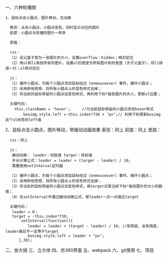 一、六种轮播图

    
    1、鼠标点击小圆点，图片移动，无动画
  
      表现：点击小圆点，小圆点变色，同时显示对应的图片
      前提：小圆点与轮播的图片一样多
     
      思路：
      
      css：
      （1）设父盒子宽为一张图片的大小，设置overflow：hidden；相对定位
      （2）用ul和li来放所有的图片，设置ul的宽度为所有图片和的宽度（大于父盒子），将li排成一行；ul绝对定位
      
      js：
      （1）循环小圆点，为每个小圆点添加鼠标经过（onmouseover）事件，循环小圆点；
      （2）采用排他思想，将所有小圆点上的变色样式去掉；
      （3）将当前的鼠标停留的小圆点加变色样式，再利用下标*每张图片的大小，更新ul位置；
      
      关键代码：
        this.className = 'hover';     //为当前鼠标停留的小圆点添加hover样式
		  	boximg.style.left =-this.index*730 + "px";// 利用下标更新boximg这个ul标签的left值
 
 2、鼠标点击小圆点，图片移动，带缓动动画效果
   表现：同上
   前提：同上
   思路：
      
      css：同上
      
      js：
       缓动动画： leader：初始值 targer：目标值 
       步长计算公式：leader = leader + (targer - leader) / 10;
       需要使用setInterval定时器
       
      （1）循环小圆点，为每个小圆点添加鼠标经过（onmouseover）事件，循环小圆点；
      （2）采用排他思想，将所有小圆点上的变色样式去掉；
      （3）将当前的鼠标停留的小圆点加变色样式，用target记录当前下标*每张图片的大小的数值；
      （4）在setInterval中通过缓动动画公式，使leader一点一点接近target
 
      关键代码：
       leader = 0；
       target = -this.index*730;
		   setInterval(function(){
		      leader = leader + (target - leader) / 10; //有瑕疵，会有残差，leader最后不一定等于target
		      boximg.style.left = leader + "px";
	      },30);
  
二、放大镜
三、立方体
四、仿360界面
五、webpack
六、git使用
七、项目

